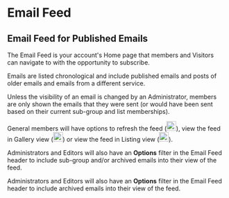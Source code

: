 # Email Feed

<span id="gv-4feed-1feedIntro"></span>
## Email Feed for Published Emails

The Email Feed is your account's Home page that members and Visitors
can navigate to with the opportunity to subscribe.  

Emails are listed 
chronological and include published emails and posts of older emails and emails from a different service.

Unless the visibility of an email is changed by an Administrator,
members are only shown the emails that they were sent (or would have
been sent based on their current sub-group and list memberships).

General members will have options to refresh the feed (<img src="/docimages/refresh-feed-icon.png" height="22">), view the feed in Gallery view (<img src="/docimages/gallery-view-feed-icon.png" height="22">) or view the feed in Listing view (<img src="/docimages/listing-view-icon.png" height="22">).

<span class="sub g4s">

Administrators and Editors will also have an **Options** filter in the Email Feed header to include sub-group and/or archived emails into their view of the feed.

</span> <!-- sub g4s -->

<span class="free">
  
Administrators and Editors will also have an **Options** filter in the Email Feed header to include archived emails into their view of the feed.

</span> <!-- free -->

